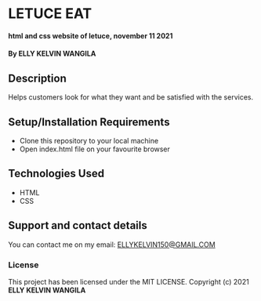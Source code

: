 # LETUCE EAT
#### html and css website of letuce, november 11 2021
#### By **ELLY KELVIN WANGILA**
## Description
Helps customers look for what they want and be satisfied with the services.
## Setup/Installation Requirements
* Clone this repository to your local machine
* Open index.html file on your favourite browser
## Technologies Used
- HTML
- CSS
## Support and contact details
You can contact me on my email: <ELLYKELVIN150@GMAIL.COM>
### License
This project has been licensed under the MIT LICENSE.
Copyright (c) 2021 **ELLY KELVIN WANGILA**